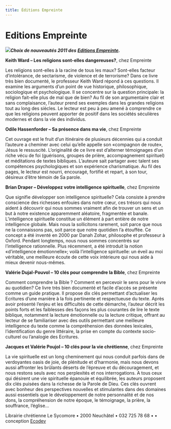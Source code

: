 ```yaml
---
title: Éditions Empreinte
---
```


Editions Empreinte
==================

***![](/images/header_img.jpg)Choix de nouveautés 2011 des*** [***Editions Empreinte***](http://www.editions-empreinte.com/catalog.php?rub=6&ss_rub=6)***.***

**Keith Ward – Les religions sont-elles dangereuses?**, chez Empreinte

Les religions sont-elles à la racine de tous les maux? Sont-elles facteur d’intolérance, de sectarisme, de violence et de terrorisme? Dans ce livre très bien documenté, le professeur Keith Ward répond à ces questions. Il examine les arguments d’un point de vue historique, philosophique, sociologique et psychologique. Il se concentre sur la question principale: la religion fait-elle plus de mal que de bien? Au fil de son argumentaire clair et sans complaisance, l’auteur prend ses exemples dans les grandes religions tout au long des siècles. Le lecteur est peu à peu amené à comprendre ce que les religions peuvent apporter de positif dans les sociétés séculières modernes et dans la vie des individus.

**Odile Hassenforder – Sa présence dans ma vie**, chez Empreinte

Cet ouvrage est le fruit d’un itinéraire de plusieurs décennies qui a conduit l’auteure a cheminer avec celui qu’elle appelle son «compagnon de route», Jésus le ressuscité. L’originalité de ce livre est d’alterner témoignages d’un riche vécu de foi (guérisons, groupes de prière, accompagnement spirituel) et méditations de textes bibliques. L’auteure sait partager avec talent ses compétences psychologiques et son expérience charismatique. Au fil des pages, le lecteur est nourri, encouragé, fortifié et repart, à son tour, désireux d’être témoin de Sa parole.

**Brian Draper – Développez votre intelligence spirituelle**, chez Empreinte

Que signifie développer son intelligence spirituelle? Cela consiste à prendre conscience des richesses enfouies dans notre cœur, ces trésors qui nous aident à découvrir qui nous sommes vraiment afin de trouver un sens et un but à notre existence apparemment aléatoire, fragmentée et banale. L’intelligence spirituelle constitue un élément à part entière de notre intelligence globale. Mais nous la sollicitons rarement, soit parce que nous ne la connaissons pas, soit parce que notre quotidien l’a étouffée. Ce concept a été inventé en 2000 par Danah Zohar, philosophe et professeur à Oxford. Pendant longtemps, nous nous sommes concentrés sur l’intelligence rationnelle. Plus récemment, a été introduit la notion «d’intelligence émotionnelle»; voilà l’intelligence spirituelle: un éveil au moi véritable, une meilleure écoute de cette voix intérieure qui nous aide à mieux devenir nous-mêmes.

**Valérie Dujal-Pouvol – 10 clés pour comprendre la Bible**, chez Empreinte

Comment comprendre la Bible ? Comment en percevoir le sens pour le vivre au quotidien? Ce livre très bien documenté et facile d’accès se présente comme un guide pratique. Il propose dix clés permettant d’actualiser les Ecritures d’une manière à la fois pertinente et respectueuse du texte. Après avoir présenté l’enjeu et les difficultés de cette démarche, l’auteur décrit les points forts et les faiblesses des façons les plus courantes de lire le texte biblique, notamment la lecture émotionnelle ou la lecture critique, offrant au lecteur de se familiariser avec des outils permettant une meilleure intelligence du texte comme la compréhension des données lexicales, l’identification du genre littéraire, la prise en compte du contexte socio-culturel ou l’analogie des Ecritures.

**Jacques et Valérie Poujol – 10 clés pour la vie chrétienne**, chez Empreinte

La vie spirituelle est un long cheminement qui nous conduit parfois dans de verdoyantes oasis de joie, de plénitude et d’harmonie, mais nous devons aussi affronter les brûlants déserts de l’épreuve et du découragement, et nous restons seuls avec nos perplexités et nos interrogations. A tous ceux qui désirent une vie spirituelle épanouie et équilibrée, les auteurs proposent dix clés puisées dans la richesse de la Parole de Dieu. Ces clés ouvrent avec bonheur des perspectives nouvelles et stimulantes dans des domaines aussi essentiels que le développement de notre personnalité et de nos dons, la compréhension de notre époque, le témoignage, la prière, la souffrance, l’église...

Librairie chrétienne Le Sycomore • 2000 Neuchâtel • 032 725 78 68 •
• conception [Ecodev](http://ecodev.ch)
